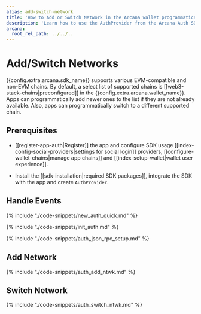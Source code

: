 ```yaml
---
alias: add-switch-network
title: 'How to Add or Switch Network in the Arcana wallet programmatically'
description: 'Learn how to use the AuthProvider from the Arcana Auth SDK to add/switch networks in the app.'
arcana:
  root_rel_path: ../../..
---
```


# Add/Switch Networks

{{config.extra.arcana.sdk_name}} supports various EVM-compatible and non-EVM chains. By default, a select list of supported chains is [[web3-stack-chains|preconfigured]] in the {{config.extra.arcana.wallet_name}}. Apps can programmatically add newer ones to the list if they are not already available. Also, apps can programmatically switch to a different supported chain. 

## Prerequisites

* [[register-app-auth|Register]] the app and configure SDK usage [[index-config-social-providers|settings for social login]] providers, [[configure-wallet-chains|manage app chains]] and [[index-setup-wallet|wallet user experience]].

* Install the [[sdk-installation|required SDK packages]], integrate the SDK with the app and create `AuthProvider`. 

## Handle Events

{% include "./code-snippets/new_auth_quick.md" %}

{% include "./code-snippets/init_auth.md" %}

{% include "./code-snippets/auth_json_rpc_setup.md" %}

## Add Network

{% include "./code-snippets/auth_add_ntwk.md" %}

## Switch Network

{% include "./code-snippets/auth_switch_ntwk.md" %}
